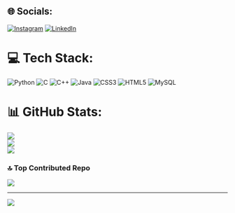 ## 🌐 Socials:
[![Instagram](https://img.shields.io/badge/Instagram-%23E4405F.svg?logo=Instagram&logoColor=white)](https://instagram.com/ofc_tarunn) [![LinkedIn](https://img.shields.io/badge/LinkedIn-%230077B5.svg?logo=linkedin&logoColor=white)](https://linkedin.com/in/tarun-narayanashetti-138444330) 

# 💻 Tech Stack:
![Python](https://img.shields.io/badge/python-3670A0?style=for-the-badge&logo=python&logoColor=ffdd54) ![C](https://img.shields.io/badge/c-%2300599C.svg?style=for-the-badge&logo=c&logoColor=white) ![C++](https://img.shields.io/badge/c++-%2300599C.svg?style=for-the-badge&logo=c%2B%2B&logoColor=white) ![Java](https://img.shields.io/badge/java-%23ED8B00.svg?style=for-the-badge&logo=openjdk&logoColor=white) ![CSS3](https://img.shields.io/badge/css3-%231572B6.svg?style=for-the-badge&logo=css3&logoColor=white) ![HTML5](https://img.shields.io/badge/html5-%23E34F26.svg?style=for-the-badge&logo=html5&logoColor=white) ![MySQL](https://img.shields.io/badge/mysql-4479A1.svg?style=for-the-badge&logo=mysql&logoColor=white)
# 📊 GitHub Stats:
![](https://github-readme-stats.vercel.app/api?username=ofctarun&theme=dark&hide_border=false&include_all_commits=false&count_private=false)<br/>
![](https://github-readme-streak-stats.herokuapp.com/?user=ofctarun&theme=dark&hide_border=false)<br/>
![](https://github-readme-stats.vercel.app/api/top-langs/?username=ofctarun&theme=dark&hide_border=false&include_all_commits=false&count_private=false&layout=compact)

### 🔝 Top Contributed Repo
![](https://github-contributor-stats.vercel.app/api?username=ofctarun&limit=5&theme=dark&combine_all_yearly_contributions=true)

---
[![](https://visitcount.itsvg.in/api?id=ofctarun&icon=0&color=0)](https://visitcount.itsvg.in)

<!-- Proudly created with GPRM ( https://gprm.itsvg.in ) -->
